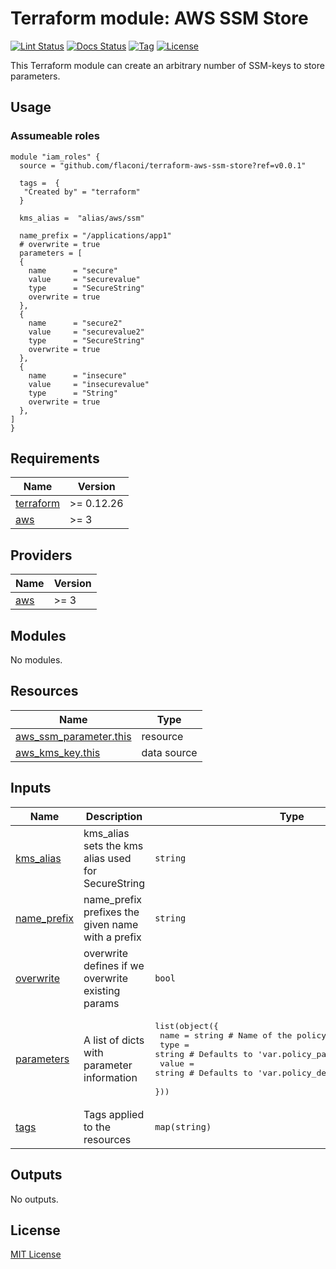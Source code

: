 # Terraform module: AWS SSM Store

[![Lint Status](https://github.com/Flaconi/terraform-aws-ssm-store/actions/workflows/linting.yml/badge.svg?branch=master)](https://github.com/Flaconi/terraform-aws-ssm-store/actions/workflows/linting.yml)
[![Docs Status](https://github.com/Flaconi/terraform-aws-ssm-store/actions/workflows/terraform-docs.yml/badge.svg?branch=master)](https://github.com/Flaconi/terraform-aws-ssm-store/actions/workflows/terraform-docs.yml)
[![Tag](https://img.shields.io/github/tag/flaconi/terraform-aws-ssm-store.svg)](https://github.com/flaconi/terraform-aws-ssm-store/releases)
[![License](https://img.shields.io/badge/license-MIT-blue.svg)](https://opensource.org/licenses/MIT)

This Terraform module can create an arbitrary number of SSM-keys to store parameters.

## Usage

### Assumeable roles

```hcl
module "iam_roles" {
  source = "github.com/flaconi/terraform-aws-ssm-store?ref=v0.0.1"

  tags =  {
   "Created by" = "terraform"
  }

  kms_alias =  "alias/aws/ssm"

  name_prefix = "/applications/app1"
  # overwrite = true
  parameters = [
  {
    name      = "secure"
    value     = "securevalue"
    type      = "SecureString"
    overwrite = true
  },
  {
    name      = "secure2"
    value     = "securevalue2"
    type      = "SecureString"
    overwrite = true
  },
  {
    name      = "insecure"
    value     = "insecurevalue"
    type      = "String"
    overwrite = true
  },
]
}
```

<!-- BEGINNING OF PRE-COMMIT-TERRAFORM DOCS HOOK -->
## Requirements

| Name | Version |
|------|---------|
| <a name="requirement_terraform"></a> [terraform](#requirement\_terraform) | >= 0.12.26 |
| <a name="requirement_aws"></a> [aws](#requirement\_aws) | >= 3 |

## Providers

| Name | Version |
|------|---------|
| <a name="provider_aws"></a> [aws](#provider\_aws) | >= 3 |

## Modules

No modules.

## Resources

| Name | Type |
|------|------|
| [aws_ssm_parameter.this](https://registry.terraform.io/providers/hashicorp/aws/latest/docs/resources/ssm_parameter) | resource |
| [aws_kms_key.this](https://registry.terraform.io/providers/hashicorp/aws/latest/docs/data-sources/kms_key) | data source |

## Inputs

| Name | Description | Type | Default | Required |
|------|-------------|------|---------|:--------:|
| <a name="input_kms_alias"></a> [kms\_alias](#input\_kms\_alias) | kms\_alias sets the kms alias used for SecureString | `string` | `"alias/aws/ssm"` | no |
| <a name="input_name_prefix"></a> [name\_prefix](#input\_name\_prefix) | name\_prefix prefixes the given name with a prefix | `string` | `""` | no |
| <a name="input_overwrite"></a> [overwrite](#input\_overwrite) | overwrite defines if we overwrite existing params | `bool` | `true` | no |
| <a name="input_parameters"></a> [parameters](#input\_parameters) | A list of dicts with parameter information | <pre>list(object({<br>    name  = string # Name of the policy<br>    type  = string # Defaults to 'var.policy_path' variable if empty<br>    value = string # Defaults to 'var.policy_desc' variable if empty<br>  }))</pre> | `[]` | no |
| <a name="input_tags"></a> [tags](#input\_tags) | Tags applied to the resources | `map(string)` | `{}` | no |

## Outputs

No outputs.

<!-- END OF PRE-COMMIT-TERRAFORM DOCS HOOK -->

## License

[MIT License](LICENSE)
